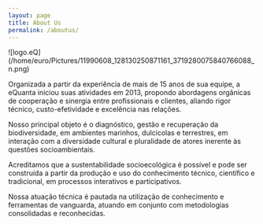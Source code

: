 ```yaml
---
layout: page
title: About Us
permalink: /aboutus/
---
```


![logo.eQ] (/home/euro/Pictures/11990608_128130250871161_3719280075840766088_n.png)


Organizada a partir da experiência de mais de 15 anos de sua equipe, a eQuanta iniciou suas atividades em 2013, 
propondo abordagens orgânicas de cooperação e sinergia entre profissionais e clientes, aliando rigor técnico, 
custo-efetividade e excelência nas relações.


Nosso principal objeto é o diagnóstico, gestão e recuperação da biodiversidade, em ambientes marinhos, dulcícolas e terrestres,
em interação com a diversidade cultural e pluralidade de atores inerente às questões socioambientais.


Acreditamos que a sustentabilidade socioecológica é possível e pode ser construída a partir da produção e uso do conhecimento técnico, científico e tradicional, em processos interativos e participativos.


Nossa atuação técnica é pautada na utilização de conhecimento e ferramentas de vanguarda, atuando 
em conjunto com metodologias consolidadas e reconhecidas.


